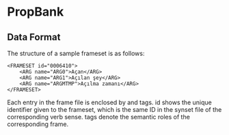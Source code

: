 # PropBank

## Data Format

The structure of a sample frameset is as follows:

	<FRAMESET id="0006410">
		<ARG name="ARG0">Açan</ARG>
		<ARG name="ARG1">Açılan şey</ARG>
		<ARG name="ARGMTMP">Açılma zamanı</ARG>
	</FRAMESET>

Each entry in the frame file is enclosed by <FRAMESET> and </FRAMESET> tags. id shows the unique identifier given to the frameset, which is the same ID in the synset file of the corresponding verb sense. <ARG> tags denote the semantic roles of the corresponding frame.
